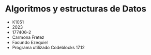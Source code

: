 # Algoritmos y estructuras de Datos

+ K1051
+ 2023
+ 177406-2
+ Carmona Fretez 
+ Facundo Ezequiel
+ Programa utilizado Codeblocks 17.12

